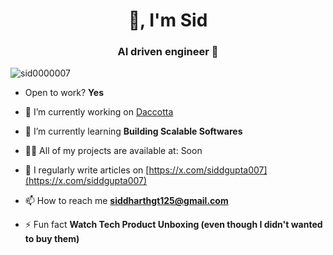 <h1 align="center"> 👋, I'm Sid</h1>
<h3 align="center">AI driven engineer 🚀</h3>

<p align="left"> <img src="https://komarev.com/ghpvc/?username=sid0000007&label=Profile%20views&color=0e75b6&style=flat" alt="sid0000007" /> </p>

- Open to work?  **Yes**

- 🔭 I’m currently working on [Daccotta](https://daccotta.com/)

- 🌱 I’m currently learning **Building Scalable Softwares**

- 👨‍💻 All of my projects are available at: Soon

- 📝 I regularly write articles on [https://x.com/siddgupta007](https://x.com/siddgupta007)

- 📫 How to reach me **siddharthgt125@gmail.com**

- ⚡ Fun fact **Watch Tech Product Unboxing (even though I didn't wanted to buy them)**



